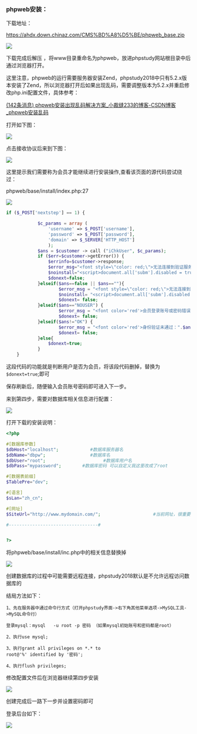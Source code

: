 ### phpweb安装：

下载地址：

https://ahdx.down.chinaz.com/CMS%BD%A8%D5%BE/phpweb_base.zip

![](https://cdn.jsdelivr.net/gh/QJLONG/HUMMER-PIC@master/img/20220206132245.png)

下载完成后解压 ，将www目录重命名为phpweb，放进phpstudy网站根目录中后通过浏览器打开。

这里注意，phpweb的运行需要服务器安装Zend，phpstudy2018中只有5.2.x版本安装了Zend，所以浏览器打开后如果出现乱码，需要调整版本为5.2.x并重启修改php.ini配置文件，具体参考：

[(142条消息) phpweb安装出现乱码解决方案_小裁缝233的博客-CSDN博客_phpweb安装乱码](https://blog.csdn.net/qq_45001989/article/details/108184692)

打开如下图：

![](https://cdn.jsdelivr.net/gh/QJLONG/HUMMER-PIC@master/img/20220206131957.png)

点击接收协议后来到下图：

![](https://cdn.jsdelivr.net/gh/QJLONG/HUMMER-PIC@master/img/20220206132057.png)

这里提示我们需要称为会员才能继续进行安装操作,查看该页面的源代码尝试绕过：

phpweb/base/install/index.php:27

![](https://cdn.jsdelivr.net/gh/QJLONG/HUMMER-PIC@master/img/20220206141142.png)

```php
if ($_POST['nextstep'] == 1) {

			$c_params = array (
				'username' => $_POST['username'], 
				'password' => $_POST['password'],
				'domain' => $_SERVER['HTTP_HOST']
				);
			$ans = $customer -> call ("iChkUser", $c_params);
			if ($err=$customer->getError()) {
				$errinfo=$customer->response;
				$error_msg="<font style=\"color: red;\">无法连接到验证服务器，错误信息：".$errinfo."</font><br /><br />";
				$noinstall="<script>document.all['subm'].disabled = true;</script>";
				$donext=false;
			}elseif($ans==false || $ans==""){
					$error_msg = "<font style=\"color: red;\">无法连接到验证服务器，请检查是否已连接网络，或稍侯再试！</font>";
					$noinstall= "<script>document.all['subm'].disabled = true;</script>";
					$donext= false;
			}elseif($ans=="NOUSER") {
					$error_msg = "<font color='red'>会员登录账号或密码错误，请重新输入正确的登录帐号和密码</font><br /><br />";
					$donext= false;
			}elseif($ans!="OK") {
					$error_msg = "<font color='red'>身份验证未通过：".$ans."</font><br /><br />";
					$donext= false;
			}else{
				$donext=true;
			}
	}
```

这段代码的功能就是判断用户是否为会员，将该段代码删掉，替换为```$donext=true```;即可

保存刷新后，随便输入会员账号密码即可进入下一步。

来到第四步，需要对数据库相关信息进行配置：

![](https://cdn.jsdelivr.net/gh/QJLONG/HUMMER-PIC@master/img/20220206142413.png)

打开下载的安装说明：

```php
<?php

#[数据库参数]
$dbHost="localhost";            #数据库服务器名
$dbName="dbpw";                 #数据库名
$dbUser="root";                      #数据库用户名
$dbPass="mypassword";        #数据库密码 可以自定义我这里改成了root

#[数据表前缀]
$TablePre="dev";

#[语言]
$sLan="zh_cn";

#[网址]
$SiteUrl="http://www.mydomain.com/";                    #当前网址，很重要，末尾必须有"/"

#----------------------------------#


?>
```

将phpweb/base/install/inc.php中的相关信息替换掉

![](https://cdn.jsdelivr.net/gh/QJLONG/HUMMER-PIC@master/img/20220206144908.png)

创建数据库的过程中可能需要远程连接，phpstudy2018默认是不允许远程访问数据库的

结局方法如下：

```
1、先在服务器中通过命令行方式（打开phpstudy界面->右下角其他菜单选项->MySQL工具->MySQL命令行）

登录mysql：mysql   -u root -p 密码 （如果mysql初始账号和密码都是root）

2、执行use mysql; 

3、执行grant all privileges on *.* to 
root@'%' identified by '密码'; 

4、执行flush privileges;
```

修改配置文件后在浏览器继续第四步安装

![](https://cdn.jsdelivr.net/gh/QJLONG/HUMMER-PIC@master/img/20220206144448.png)

创建完成后一路下一步并设置密码即可



登录后台如下：

![](https://cdn.jsdelivr.net/gh/QJLONG/HUMMER-PIC@master/img/20220206145040.png)

<br>





